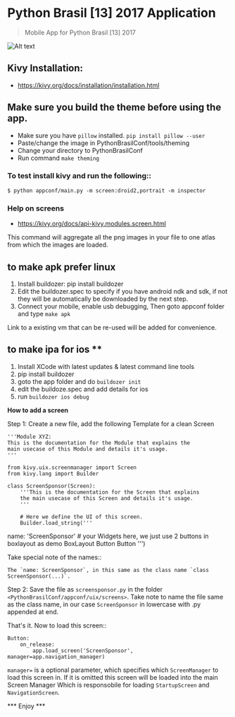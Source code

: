 Python Brasil [13] 2017 Application 
=============================


> Mobile App for Python Brasil [13] 2017

![Alt text](screen.png?raw=true "Optional Title")

## Kivy Installation:
- https://kivy.org/docs/installation/installation.html

## Make sure you build the theme before using the app.
   - Make sure you have `pillow` installed. `pip install pillow --user`
   - Paste/change the image in PythonBrasilConf/tools/theming
   - Change your directory to PythonBrasilConf
   - Run command ``make theming`` 

### To test install kivy and run the following::

    $ python appconf/main.py -m screen:droid2,portrait -m inspector

### Help on screens
- https://kivy.org/docs/api-kivy.modules.screen.html


This command will aggregate all the png images in your file to one atlas
from which the images are loaded.

## to make apk **prefer linux**

1. Install buildozer: pip install buildozer
2. Edit the buildozer.spec to specify if you have android ndk and sdk,
   if not they will be automatically be downloaded by the next step.
3. Connect your mobile, enable usb debugging, Then goto appconf
   folder and type `make apk`

Link to a existing vm that can be re-used will be added for convenience.

## to make ipa for ios **

1. Install XCode with latest updates & latest command line tools
2. pip install buildozer
3. goto the app folder and do `buildozer init`
4. edit the buildoze.spec and add details for ios
5. run `buildozer ios debug`

**How to add a screen**

Step 1: Create a new file, add the following Template for a clean Screen

	'''Module XYZ:
	This is the documentation for the Module that explains the
	main usecase of this Module and details it's usage.
	'''

	from kivy.uix.screenmanager import Screen
	from kivy.lang import Builder

	class ScreenSponsor(Screen):
	    '''This is the documentation for the Screen that explains
	    the main usecase of this Screen and details it's usage.
	    '''

	    # Here we define the UI of this screen.
	    Builder.load_string('''
<ScreenSponsor>
	name: 'ScreenSponsor'
	# your Widgets here,  we just use 2 buttons in boxlayout as demo
	BoxLayout
	    Button
	    Button
	''')

Take special note of the names::

    The `name: ScreenSponsor`, in this same as the class name `class ScreenSponsor(...)`.


Step 2: Save the file as `screensponsor.py` in the folder `<PythonBrasilConf/appconf/uix/screens>`. Take note to name the file same as the class name,  in our case `ScreenSponsor` in lowercase with .py appended at end.

That's it. Now to load this screen::

    Button:
    	on_release:
            app.load_screen('ScreenSponsor', manager=app.navigation_manager)

`manager=` is a optional parameter, which specifies which `ScreenManager` to load this screen in.
If it is omitted this screen will be loaded into the main Screen Manager Which is responsobile for loading `StartupScreen` and `NavigationScreen`.


***   Enjoy   ***
